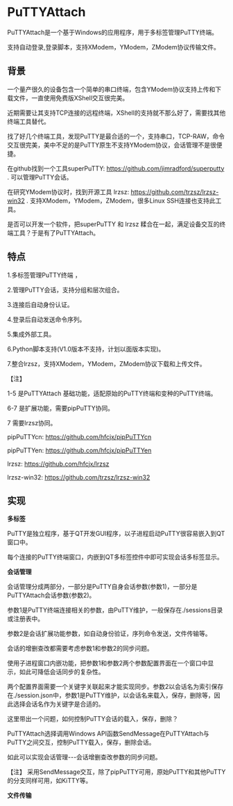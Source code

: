 # PuTTYAttach

PuTTYAttach是一个基于Windows的应用程序，用于多标签管理PuTTY终端。

支持自动登录,登录脚本，支持XModem，YModem，ZModem协议传输文件。

## 背景

一个量产很久的设备包含一个简单的串口终端，包含YModem协议支持上传和下载文件，一直使用免费版XShell交互很完美。

近期需要让其支持TCP连接的远程终端，XShell的支持就不那么好了，需要找其他终端工具替代。

找了好几个终端工具，发现PuTTY是最合适的一个，支持串口，TCP-RAW，命令交互很完美，美中不足的是PuTTY原生不支持YModem协议，会话管理不是很便捷。

在github找到一个工具superPuTTY: https://github.com/jimradford/superputty . 可以管理PuTTY会话。

在研究YModem协议时，找到开源工具 lrzsz: https://github.com/trzsz/lrzsz-win32 . 支持XModem，YModem，ZModem，很多Linux SSH连接也支持此工具。

是否可以开发一个软件，把superPuTTY 和 lrzsz 糅合在一起，满足设备交互的终端工具？于是有了PuTTYAttach。

## 特点

1.多标签管理PuTTY终端 ，

2.管理PuTTY会话，支持分组和层次组合。

3.连接后自动身份认证。

4.登录后自动发送命令序列。

5.集成外部工具。

6.Python脚本支持(V1.0版本不支持，计划以面版本实现)。

7.整合lrzsz，支持XModem，YModem，ZModem协议下载和上传文件。

【注】

1-5 是PuTTYAttach 基础功能，适配原始的PuTTY终端和变种的PuTTY终端。

6-7 是扩展功能，需要pipPuTTY协同。

7 需要lrzsz协同。

pipPuTTYcn: https://github.com/hfcjx/pipPuTTYcn

pipPuTTYen: https://github.com/hfcjx/pipPuTTYen 

lrzsz: https://github.com/hfcjx/lrzsz 

lrzsz-win32: https://github.com/trzsz/lrzsz-win32

## 实现

**多标签**

PuTTY是独立程序，基于QT开发GUI程序，以子进程启动PuTTY很容易嵌入到QT窗口中。

每个连接的PuTTY终端窗口，内嵌到QT多标签控件中即可实现会话多标签显示。

**会话管理**

会话管理分成两部分，一部分是PuTTY自身会话参数(参数1)，一部分是PuTTYAttach会话参数(参数2)。

参数1是PuTTY终端连接相关的参数，由PuTTY维护，一般保存在./sessions目录或注册表中。

参数2是会话扩展功能参数，如自动身份验证，序列命令发送，文件传输等。

会话的增删查改都需要考虑参数1和参数2的同步问题。

使用子进程窗口内嵌功能，把参数1和参数2两个参数配置界面在一个窗口中显示，如此可降低会话同步的复杂性。

两个配置界面需要一个关键字关联起来才能实现同步。参数2以会话名为索引保存在./session.json中，参数1是PuTTY维护，以会话名来载入，保存，删除等，因此选择会话名作为关键字是合适的。

这里带出一个问题，如何控制PuTTY会话的载入，保存，删除？

PuTTYAttach选择调用Windows API函数SendMessage在PuTTYAttach与PuTTY之间交互，控制PuTTY载入，保存，删除会话。

如此可以实现会话管理---会话增删查改参数的同步问题。

【注】 采用SendMessage交互，除了pipPuTTY可用，原始PuTTY和其他PuTTY的分支同样可用，如KiTTY等。


**文件传输**


